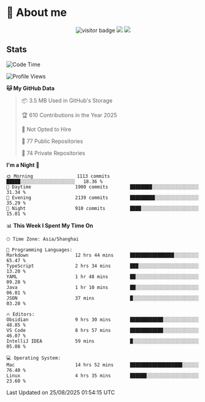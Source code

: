 <!-- ![](https://youpai.roccoshi.top/img/20200804214216.png) -->

# 🧐 About me
 
<p align="center">
<img src="https://visitor-badge.laobi.icu/badge?page_id=Lincest.Lincest&title=hits" alt="visitor badge"/>
<a href="mailto:imroccoshi@gmail.com"><img src="https://img.shields.io/badge/gmail-imroccoshi%40gmail.com-red"></a>
<a href="https://blog.roccoshi.top"><img src="https://img.shields.io/badge/blog-roccoshi-green"></a>
</p>

## Stats

<!--START_SECTION:waka-->
![Code Time](http://img.shields.io/badge/Code%20Time-2%2C681%20hrs%2025%20mins-blue)

![Profile Views](http://img.shields.io/badge/Profile%20Views-0-blue)

**🐱 My GitHub Data** 

> 📦 3.5 MB Used in GitHub's Storage 
 > 
> 🏆 610 Contributions in the Year 2025
 > 
> 🚫 Not Opted to Hire
 > 
> 📜 77 Public Repositories 
 > 
> 🔑 74 Private Repositories 
 > 
**I'm a Night 🦉** 

```text
🌞 Morning                1113 commits        █████░░░░░░░░░░░░░░░░░░░░   18.36 % 
🌆 Daytime                1900 commits        ████████░░░░░░░░░░░░░░░░░   31.34 % 
🌃 Evening                2139 commits        █████████░░░░░░░░░░░░░░░░   35.29 % 
🌙 Night                  910 commits         ████░░░░░░░░░░░░░░░░░░░░░   15.01 % 
```


📊 **This Week I Spent My Time On** 

```text
🕑︎ Time Zone: Asia/Shanghai

💬 Programming Languages: 
Markdown                 12 hrs 44 mins      ████████████████░░░░░░░░░   65.47 % 
TypeScript               2 hrs 34 mins       ███░░░░░░░░░░░░░░░░░░░░░░   13.20 % 
YAML                     1 hr 48 mins        ██░░░░░░░░░░░░░░░░░░░░░░░   09.28 % 
Java                     1 hr 10 mins        ██░░░░░░░░░░░░░░░░░░░░░░░   06.01 % 
JSON                     37 mins             █░░░░░░░░░░░░░░░░░░░░░░░░   03.20 % 

🔥 Editors: 
Obsidian                 9 hrs 30 mins       ████████████░░░░░░░░░░░░░   48.85 % 
VS Code                  8 hrs 57 mins       ████████████░░░░░░░░░░░░░   46.07 % 
IntelliJ IDEA            59 mins             █░░░░░░░░░░░░░░░░░░░░░░░░   05.08 % 

💻 Operating System: 
Mac                      14 hrs 52 mins      ███████████████████░░░░░░   76.40 % 
Linux                    4 hrs 35 mins       ██████░░░░░░░░░░░░░░░░░░░   23.60 % 
```


 Last Updated on 25/08/2025 01:54:15 UTC
<!--END_SECTION:waka-->


